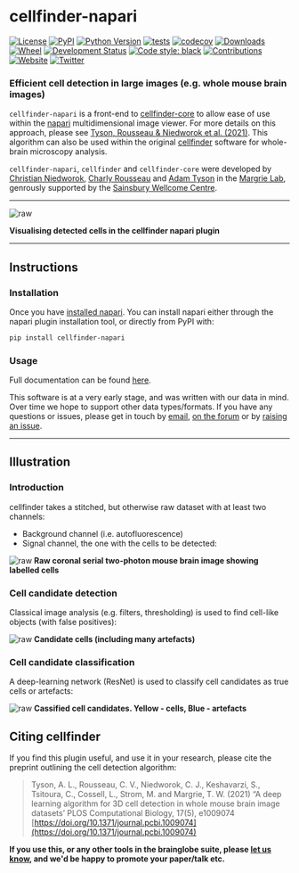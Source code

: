 # cellfinder-napari

[![License](https://img.shields.io/pypi/l/cellfinder-napari.svg?color=green)](https://github.com/napari/cellfinder-napari/raw/master/LICENSE)
[![PyPI](https://img.shields.io/pypi/v/cellfinder-napari.svg?color=green)](https://pypi.org/project/cellfinder-napari)
[![Python Version](https://img.shields.io/pypi/pyversions/cellfinder-napari.svg?color=green)](https://python.org)
[![tests](https://github.com/brainglobe/cellfinder-napari/workflows/tests/badge.svg)](https://github.com/brainglobe/cellfinder-napari/actions)
[![codecov](https://codecov.io/gh/brainglobe/cellfinder-napari/branch/master/graph/badge.svg)](https://codecov.io/gh/brainglobe/cellfinder-napari)
[![Downloads](https://pepy.tech/badge/cellfinder-napari)](https://pepy.tech/project/cellfinder-napari)
[![Wheel](https://img.shields.io/pypi/wheel/cellfinder.svg)](https://pypi.org/project/cellfinder)
[![Development Status](https://img.shields.io/pypi/status/cellfinder-napari.svg)](https://github.com/brainglobe/cellfinder-napari)
[![Code style: black](https://img.shields.io/badge/code%20style-black-000000.svg)](https://github.com/python/black)
[![Contributions](https://img.shields.io/badge/Contributions-Welcome-brightgreen.svg)](https://docs.brainglobe.info/cellfinder/contributing)
[![Website](https://img.shields.io/website?up_message=online&url=https%3A%2F%2Fcellfinder.info)](https://cellfinder.info)
[![Twitter](https://img.shields.io/twitter/follow/brain_globe?style=social)](https://twitter.com/brain_globe)

### Efficient cell detection in large images (e.g. whole mouse brain images)

`cellfinder-napari` is a front-end to [cellfinder-core](https://github.com/brainglobe/cellfinder-core) to allow ease of use within the [napari](https://napari.org/index.html) multidimensional image viewer. For more details on this approach, please see [Tyson, Rousseau & Niedworok et al. (2021)](https://doi.org/10.1371/journal.pcbi.1009074). This algorithm can also be used within the original 
[cellfinder](https://github.com/brainglobe/cellfinder) software for 
whole-brain microscopy analysis.

`cellfinder-napari`, `cellfinder` and `cellfinder-core` were developed by [Christian Niedworok](https://github.com/cniedwor), [Charly Rousseau](https://github.com/crousseau) and [Adam Tyson](https://github.com/adamltyson) in the [Margrie Lab](https://www.sainsburywellcome.org/web/groups/margrie-lab), genrously supported by the [Sainsbury Wellcome Centre](https://www.sainsburywellcome.org/web/).

----
![raw](https://raw.githubusercontent.com/brainglobe/cellfinder-napari/master/resources/cellfinder-napari.gif)

**Visualising detected cells in the cellfinder napari plugin**

----
## Instructions

### Installation
Once you have [installed napari](https://napari.org/index.html#installation). 
You can install napari either through the napari plugin installation tool, or 
directly from PyPI with:
```bash
pip install cellfinder-napari
```

### Usage
Full documentation can be 
found [here](https://docs.brainglobe.info/cellfinder-napari). 
 
This software is at a very early stage, and was written with our data in mind. 
Over time we hope to support other data types/formats. If you have any 
questions or issues, please get in touch by 
[email](mailto:code@adamltyson.com?subject=cellfinder-napari), 
[on the forum](https://forum.image.sc/tag/brainglobe) or by 
[raising an issue](https://github.com/brainglobe/cellfinder-napari/issues).


---
## Illustration

### Introduction
cellfinder takes a stitched, but otherwise raw dataset with at least 
two channels:
 * Background channel (i.e. autofluorescence)
 * Signal channel, the one with the cells to be detected:
 
![raw](https://raw.githubusercontent.com/brainglobe/cellfinder/master/resources/raw.png)
**Raw coronal serial two-photon mouse brain image showing labelled cells**


### Cell candidate detection
Classical image analysis (e.g. filters, thresholding) is used to find 
cell-like objects (with false positives):

![raw](https://raw.githubusercontent.com/brainglobe/cellfinder/master/resources/detect.png)
**Candidate cells (including many artefacts)**


### Cell candidate classification
A deep-learning network (ResNet) is used to classify cell candidates as true 
cells or artefacts:

![raw](https://raw.githubusercontent.com/brainglobe/cellfinder/master/resources/classify.png)
**Cassified cell candidates. Yellow - cells, Blue - artefacts**

## Citing cellfinder

If you find this plugin useful, and use it in your research, please cite the preprint outlining the cell detection algorithm:
> Tyson, A. L., Rousseau, C. V., Niedworok, C. J., Keshavarzi, S., Tsitoura, C., Cossell, L., Strom, M. and Margrie, T. W. (2021) “A deep learning algorithm for 3D cell detection in whole mouse brain image datasets’ PLOS Computational Biology, 17(5), e1009074
[https://doi.org/10.1371/journal.pcbi.1009074](https://doi.org/10.1371/journal.pcbi.1009074)


**If you use this, or any other tools in the brainglobe suite, please
 [let us know](mailto:code@adamltyson.com?subject=cellfinder-napari), and 
 we'd be happy to promote your paper/talk etc.**
